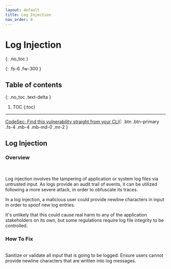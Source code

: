 ```yaml
---
layout: default
title: Log Injection
nav_order: 8
---
```


# Log Injection
{: .no_toc }

{: .fs-6 .fw-300 }

## Table of contents
{: .no_toc .text-delta }

1. TOC
{:toc}

---
[CodeSec: Find this vulnerability straight from your CLI](https://www.contrastsecurity.com/developer/codesec/){: .btn .btn-primary .fs-4 .mb-4 .mb-md-0 .mr-2 }

## Log Injection

### Overview
<br/>

Log injection involves the tampering of application or system log files via untrusted input. 
As logs provide an audit trail of events, it can be utilized following a more severe attack, in order to obfuscate its traces. 

In a log injection, a malicious user could provide newline characters in input in order to spoof new log entries. 

It's unlikely that this could cause real harm to any of the application stakeholders on its own, but some regulations require log file integrity to be controlled.


### How To Fix 
<br/>
Sanitize or validate all input that is going to be logged. Ensure users cannot provide newline characters that are written into log messages.